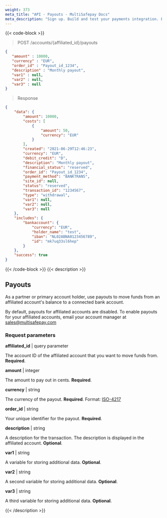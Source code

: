 ```yaml
---
weight: 373
meta_title: "API - Payouts - MultiSafepay Docs"
meta_description: "Sign up. Build and test your payments integration. Explore our products and services. Use our API Reference, SDKs, and wrappers. Get support."
---
```


{{< code-block >}}

> POST /accounts/{affiliated_id}/payouts

```json 
{
   "amount" : 10000,
   "currency" : "EUR",
   "order_id" : "Payout_id_1234",
   "description" : "Monthly payout",
   "var1" : null,
   "var2" : null,
   "var3" : null
}
```

> Response

```json
{
    "data": {
        "amount": 10000,
        "costs": [
            {
                "amount": 50,
                "currency": "EUR"
            }
        ],
        "created": "2021-06-29T12:46:23",
        "currency": "EUR",
        "debit_credit": "D",
        "description": "Monthly payout",
        "financial_status": "reserved",
        "order_id": "Payout_id_1234",
        "payment_method": "BANKTRANS",
        "site_id": null,
        "status": "reserved",
        "transaction_id": "1234567",
        "type": "withdrawal",
        "var1": null,
        "var2": null,
        "var3": null
    },
    "includes": {
        "bankaccount": {
            "currency": "EUR",
            "holder_name": "test",
            "iban": "NL02ABNA0123456789",
            "id": "mk7uq33sl6hep"
        }
    },
    "success": true
}
```

{{< /code-block >}}
{{< description >}}
## Payouts

As a partner or primary account holder, use payouts to move funds from an affiliated account's balance to a connected bank account. 

By default, payouts for affiliated accounts are disabled. To enable payouts for your affiliated accounts, email your account manager at <sales@multisafepay.com>

### Request parameters

**affiliated_id** | query parameter  

The account ID of the affiliated account that you want to move funds from. **Required**.

**amount** | integer 

The amount to pay out in cents. **Required**.

**currency** | string

The currency of the payout. **Required**. Format: [ISO-4217](https://www.iso.org/iso-4217-currency-codes.html)

**order_id** | string 

Your unique identifier for the payout. **Required**. 

**description** | string

A description for the transaction. The description is displayed in the affiliated account. **Optional**. 

**var1** | string

A variable for storing additional data. **Optional**.

**var2** | string

A second variable for storing additional data. **Optional**.

**var3** | string

A third variable for storing additional data. **Optional**.

{{< /description >}}
